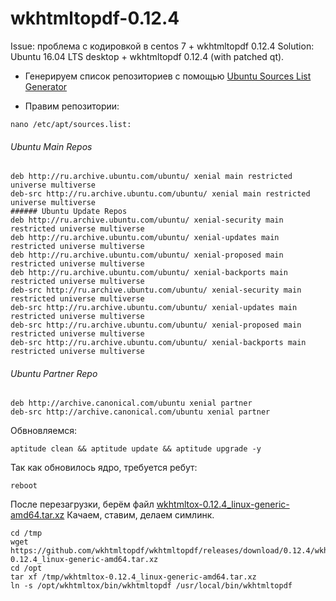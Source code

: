 # wkhtmltopdf-0.12.4
Issue: проблема с кодировкой в centos 7 + wkhtmltopdf 0.12.4
Solution: Ubuntu 16.04 LTS desktop + wkhtmltopdf 0.12.4 (with patched qt).

* Генерируем список репозиториев c помощью [Ubuntu Sources List Generator](https://repogen.simplylinux.ch/index.php)
+ Правим репозитории:
```
nano /etc/apt/sources.list:
```
###### Ubuntu Main Repos
```
deb http://ru.archive.ubuntu.com/ubuntu/ xenial main restricted universe multiverse 
deb-src http://ru.archive.ubuntu.com/ubuntu/ xenial main restricted universe multiverse 
###### Ubuntu Update Repos
deb http://ru.archive.ubuntu.com/ubuntu/ xenial-security main restricted universe multiverse 
deb http://ru.archive.ubuntu.com/ubuntu/ xenial-updates main restricted universe multiverse 
deb http://ru.archive.ubuntu.com/ubuntu/ xenial-proposed main restricted universe multiverse 
deb http://ru.archive.ubuntu.com/ubuntu/ xenial-backports main restricted universe multiverse 
deb-src http://ru.archive.ubuntu.com/ubuntu/ xenial-security main restricted universe multiverse 
deb-src http://ru.archive.ubuntu.com/ubuntu/ xenial-updates main restricted universe multiverse 
deb-src http://ru.archive.ubuntu.com/ubuntu/ xenial-proposed main restricted universe multiverse 
deb-src http://ru.archive.ubuntu.com/ubuntu/ xenial-backports main restricted universe multiverse
```
###### Ubuntu Partner Repo
```
deb http://archive.canonical.com/ubuntu xenial partner
deb-src http://archive.canonical.com/ubuntu xenial partner
```
Обвновляемся:
```
aptitude clean && aptitude update && aptitude upgrade -y
```
Так как обновилось ядро, требуется ребут:
```
reboot
```
После перезагрузки, берём файл [wkhtmltox-0.12.4_linux-generic-amd64.tar.xz](https://github.com/wkhtmltopdf/wkhtmltopdf/releases/tag/0.12.4)
Качаем, ставим, делаем симлинк.
```
cd /tmp
wget https://github.com/wkhtmltopdf/wkhtmltopdf/releases/download/0.12.4/wkhtmltox-0.12.4_linux-generic-amd64.tar.xz
cd /opt
tar xf /tmp/wkhtmltox-0.12.4_linux-generic-amd64.tar.xz
ln -s /opt/wkhtmltox/bin/wkhtmltopdf /usr/local/bin/wkhtmltopdf
```

